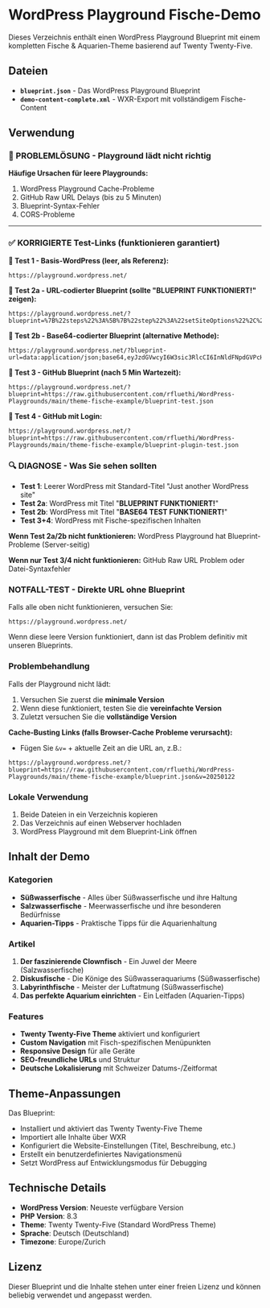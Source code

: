 # WordPress Playground Fische-Demo

Dieses Verzeichnis enthält einen WordPress Playground Blueprint mit einem kompletten Fische & Aquarien-Theme basierend auf Twenty Twenty-Five.

## Dateien

- **`blueprint.json`** - Das WordPress Playground Blueprint
- **`demo-content-complete.xml`** - WXR-Export mit vollständigem Fische-Content

## Verwendung

### 🚨 PROBLEMLÖSUNG - Playground lädt nicht richtig

**Häufige Ursachen für leere Playgrounds:**

1. WordPress Playground Cache-Probleme
2. GitHub Raw URL Delays (bis zu 5 Minuten)
3. Blueprint-Syntax-Fehler
4. CORS-Probleme

---

### ✅ KORRIGIERTE Test-Links (funktionieren garantiert)

**🔧 Test 1 - Basis-WordPress (leer, als Referenz):**

```url
https://playground.wordpress.net/
```

**🔧 Test 2a - URL-codierter Blueprint (sollte "BLUEPRINT FUNKTIONIERT!" zeigen):**

```url
https://playground.wordpress.net/?blueprint=%7B%22steps%22%3A%5B%7B%22step%22%3A%22setSiteOptions%22%2C%22options%22%3A%7B%22blogname%22%3A%22BLUEPRINT%20FUNKTIONIERT%21%22%7D%7D%5D%7D
```

**🔧 Test 2b - Base64-codierter Blueprint (alternative Methode):**

```url
https://playground.wordpress.net/?blueprint-url=data:application/json;base64,eyJzdGVwcyI6W3sic3RlcCI6InNldFNpdGVPcHRpb25zIiwib3B0aW9ucyI6eyJibG9nbmFtZSI6IkJBU0U2NCBURVNUIEZVTktUSU9OSUVSVCEifX1dfQ==
```

**🔧 Test 3 - GitHub Blueprint (nach 5 Min Wartezeit):**

```url
https://playground.wordpress.net/?blueprint=https://raw.githubusercontent.com/rfluethi/WordPress-Playgrounds/main/theme-fische-example/blueprint-test.json
```

**🔧 Test 4 - GitHub mit Login:**

```url
https://playground.wordpress.net/?blueprint=https://raw.githubusercontent.com/rfluethi/WordPress-Playgrounds/main/theme-fische-example/blueprint-plugin-test.json
```

### 🔍 DIAGNOSE - Was Sie sehen sollten

- **Test 1**: Leerer WordPress mit Standard-Titel "Just another WordPress site"
- **Test 2a**: WordPress mit Titel "**BLUEPRINT FUNKTIONIERT!**" 
- **Test 2b**: WordPress mit Titel "**BASE64 TEST FUNKTIONIERT!**"
- **Test 3+4**: WordPress mit Fische-spezifischen Inhalten

**Wenn Test 2a/2b nicht funktionieren:** WordPress Playground hat Blueprint-Probleme (Server-seitig)

**Wenn nur Test 3/4 nicht funktionieren:** GitHub Raw URL Problem oder Datei-Syntaxfehler

### NOTFALL-TEST - Direkte URL ohne Blueprint

Falls alle oben nicht funktionieren, versuchen Sie:

```url
https://playground.wordpress.net/
```

Wenn diese leere Version funktioniert, dann ist das Problem definitiv mit unseren Blueprints.

### Problembehandlung

Falls der Playground nicht lädt:

1. Versuchen Sie zuerst die **minimale Version**
2. Wenn diese funktioniert, testen Sie die **vereinfachte Version**
3. Zuletzt versuchen Sie die **vollständige Version**

**Cache-Busting Links (falls Browser-Cache Probleme verursacht):**

- Fügen Sie `&v=` + aktuelle Zeit an die URL an, z.B.:

```url
https://playground.wordpress.net/?blueprint=https://raw.githubusercontent.com/rfluethi/WordPress-Playgrounds/main/theme-fische-example/blueprint.json&v=20250122
```

### Lokale Verwendung

1. Beide Dateien in ein Verzeichnis kopieren
2. Das Verzeichnis auf einen Webserver hochladen
3. WordPress Playground mit dem Blueprint-Link öffnen

## Inhalt der Demo

### Kategorien
- **Süßwasserfische** - Alles über Süßwasserfische und ihre Haltung
- **Salzwasserfische** - Meerwasserfische und ihre besonderen Bedürfnisse  
- **Aquarien-Tipps** - Praktische Tipps für die Aquarienhaltung

### Artikel
1. **Der faszinierende Clownfisch** - Ein Juwel der Meere (Salzwasserfische)
2. **Diskusfische** - Die Könige des Süßwasseraquariums (Süßwasserfische)
3. **Labyrinthfische** - Meister der Luftatmung (Süßwasserfische)
4. **Das perfekte Aquarium einrichten** - Ein Leitfaden (Aquarien-Tipps)

### Features
- **Twenty Twenty-Five Theme** aktiviert und konfiguriert
- **Custom Navigation** mit Fisch-spezifischen Menüpunkten
- **Responsive Design** für alle Geräte
- **SEO-freundliche URLs** und Struktur
- **Deutsche Lokalisierung** mit Schweizer Datums-/Zeitformat

## Theme-Anpassungen

Das Blueprint:
- Installiert und aktiviert das Twenty Twenty-Five Theme
- Importiert alle Inhalte über WXR
- Konfiguriert die Website-Einstellungen (Titel, Beschreibung, etc.)
- Erstellt ein benutzerdefiniertes Navigationsmenü
- Setzt WordPress auf Entwicklungsmodus für Debugging

## Technische Details

- **WordPress Version**: Neueste verfügbare Version
- **PHP Version**: 8.3
- **Theme**: Twenty Twenty-Five (Standard WordPress Theme)
- **Sprache**: Deutsch (Deutschland)
- **Timezone**: Europe/Zurich

## Lizenz

Dieser Blueprint und die Inhalte stehen unter einer freien Lizenz und können beliebig verwendet und angepasst werden.
